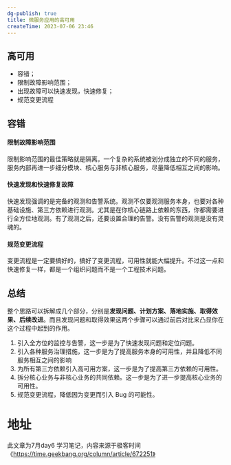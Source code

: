 ```yaml
---
dg-publish: true
title: 微服务应用的高可用
createTime: 2023-07-06 23:46  
---
```


## 高可用

- 容错；
- 限制故障影响范围；
- 出现故障可以快速发现，快速修复；
- 规范变更流程


## 容错

#### 限制故障影响范围

限制影响范围的最佳策略就是隔离。一个复杂的系统被划分成独立的不同的服务，服务内部再进一步细分模块、核心服务与非核心服务，尽量降低相互之间的影响。

#### 快速发现和快速修复故障

快速发现强调的是完备的观测和告警系统。观测不仅要观测服务本身，也要对各种基础设施、第三方依赖进行观测。尤其是在你核心链路上依赖的东西，你都需要进行全方位地观测。有了观测之后，还要设置合理的告警。没有告警的观测是没有灵魂的。

#### 规范变更流程
变更流程是一定要搞好的，搞好了变更流程，可用性就能大幅提升。不过这一点和快速修复一样，都是一个组织问题而不是一个工程技术问题。

## 总结

整个思路可以拆解成几个部分，分别是**发现问题、计划方案、落地实施、取得效果、后续改进**。而且发现问题和取得效果这两个步骤可以通过前后对比来凸显你在这个过程中起到的作用。

1. 引入全方位的监控与告警，这一步是为了快速发现问题和定位问题。
2. 引入各种服务治理措施，这一步是为了提高服务本身的可用性，并且降低不同服务相互之间的影响
3. 为所有第三方依赖引入高可用方案，这一步是为了提高第三方依赖的可用性。
4. 拆分核心业务与非核心业务的共同依赖。这一步是为了进一步提高核心业务的可用性。
5. 规范变更流程，降低因为变更而引入 Bug 的可能性。


# 地址

此文章为7月day6 学习笔记，内容来源于极客时间《https://time.geekbang.org/column/article/672251》
